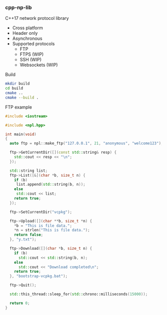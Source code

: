 ### cpp-np-lib

C++17 network protocol library

- Cross platform
- Header only
- Asynchronous
- Supported protocols
  * FTP
  * FTPS (WIP)
  * SSH (WIP)
  * Websockets (WIP)

Build

```sh
mkdir build
cd build
cmake ..
cmake --build .
```

FTP example
```cpp
#include <iostream>

#include <npl.hpp>

int main(void)
{
  auto ftp = npl::make_ftp("127.0.0.1", 21, "anonymous", "welcome123");

  ftp->GetCurrentDir([](const std::string& resp) {
    std::cout << resp << "\n";
  });

  std::string list;
  ftp->List([&](char *b, size_t n) {
    if (b)
     list.append(std::string(b, n));
    else
     std::cout << list;
    return true;
  });

  ftp->SetCurrentDir("vcpkg");

  ftp->Upload([](char **b, size_t *n) {
    *b = "This is file data.";
    *n = strlen("This is file data.");
    return false;
  }, "y.txt");

  ftp->Download([](char *b, size_t n) {
    if (b)
      std::cout << std::string(b, n);
    else
      std::cout << "Download completed\n";
    return true;
  }, "bootstrap-vcpkg.bat");

  ftp->Quit();

  std::this_thread::sleep_for(std::chrono::milliseconds(15000));

  return 0;
}
```
